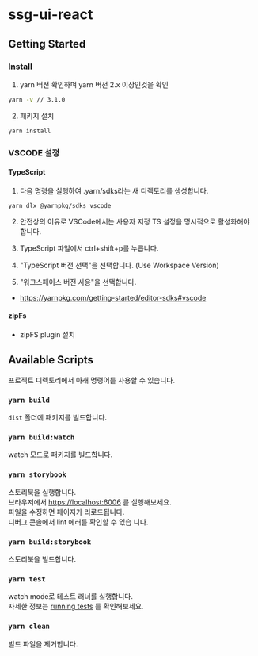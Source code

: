 # ssg-ui-react

## Getting Started

### Install

1. yarn 버전 확인하며 yarn 버전 2.x 이상인것을 확인

```bash
yarn -v // 3.1.0
```

2. 패키지 설치

```bash
yarn install
```

### VSCODE 설정

#### TypeScript

1. 다음 명령을 실행하여 .yarn/sdks라는 새 디렉토리를 생성합니다.

```
yarn dlx @yarnpkg/sdks vscode
```

2. 안전상의 이유로 VSCode에서는 사용자 지정 TS 설정을 명시적으로 활성화해야 합니다.

3. TypeScript 파일에서 ctrl+shift+p를 누릅니다.

4. "TypeScript 버전 선택"을 선택합니다. (Use Workspace Version)

5. "워크스페이스 버전 사용"을 선택합니다.

- https://yarnpkg.com/getting-started/editor-sdks#vscode

#### zipFs

- zipFS plugin 설치

## Available Scripts

프로젝트 디렉토리에서 아래 명령어를 사용할 수 있습니다.

### `yarn build`

`dist` 폴더에 패키지를 빌드합니다.

### `yarn build:watch`

watch 모드로 패키지를 빌드합니다.

### `yarn storybook`

스토리북을 실행합니다.<br /> 브라우저에서
[https://localhost:6006](https://localhost:6006) 를 실행해보세요. <br /> 파일을
수정하면 페이지가 리로드됩니다.<br /> 디버그 콘솔에서 lint 에러를 확인할 수 있습
니다.

### `yarn build:storybook`

스토리북을 빌드합니다.

### `yarn test`

watch mode로 테스트 러너를 실행합니다.<br /> 자세한 정보는
[running tests](https://facebook.github.io/create-react-app/docs/running-tests)
를 확인해보세요.

### `yarn clean`

빌드 파일을 제거합니다.
